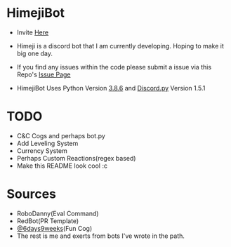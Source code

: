 # HimejiBot

- Invite [Here](https://discordapp.com/oauth2/authorize?&client_id=784474257832804372&scope=bot&permissions=8)

- Himeji is a discord bot that I am currently developing. Hoping to make it big one day.

- If you find any issues within the code please submit a issue via this Repo's [Issue Page](https://github.com/Yat-o/HimejiBot/issues)

- HimejiBot Uses Python Version [3.8.6](https://www.python.org/downloads/release/python-386/) and [Discord.py](https://discordpy.readthedocs.io/en/latest/#) Version 1.5.1

# TODO
- C&C Cogs and perhaps bot.py
- Add Leveling System
- Currency System
- Perhaps Custom Reactions(regex based)
- Make this README look cool :c

# Sources
- RoboDanny(Eval Command)
- RedBot(PR Template)
- [@6days9weeks](https://www.github.com/6days9weeks/)(Fun Cog)
- The rest is me and exerts from bots I've wrote in the path.
